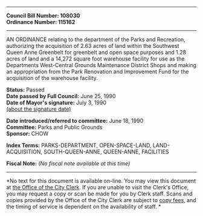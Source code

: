 * * * * *  
  
**Council Bill Number: [](#h0)[](#h2)108030**   
**Ordinance Number: 115162**  
  
* * * * *  
  
AN ORDINANCE relating to the department of the Parks and Recreation, authorizing the acquisition of 2.63 acres of land within the Southwest Queen Anne Greenbelt for greenbelt and open space purposes and 1.28 acres of land and a 14,272 square foot warehouse facility for use as the Departments West-Central Grounds Maintenance District Shops and making an appropriation from the Park Renovation and Improvement Fund for the acquisition of the warehouse facility.  
  
**Status:** Passed   
**Date passed by Full Council:** June 25, 1990   
**Date of Mayor's signature:** July 3, 1990   
[(about the signature date)](/~public/approvaldate.htm)   
  
  
**Date introduced/referred to committee:** June 18, 1990   
**Committee:** Parks and Public Grounds   
**Sponsor:** CHOW   
  
**Index Terms:** PARKS-DEPARTMENT, OPEN-SPACE-LAND, LAND-ACQUISITION, SOUTH-QUEEN-ANNE, QUEEN-ANNE, FACILITIES  
  
**Fiscal Note:** *(No fiscal note available at this time)*  
  
* * * * *  
  
*No text for this document is available on-line. You may view this document at [the Office of the City Clerk](http://www.seattle.gov/leg/clerk/contactUs.htm). If you are unable to visit the Clerk's Office, you may request a copy or scan be made for you by Clerk staff. Scans and copies provided by the Office of the City Clerk are subject to [copy fees](http://clerk.seattle.gov/~public/clerkfees.htm), and the timing of service is dependent on the availability of staff. *  
  
  
